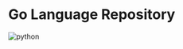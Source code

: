 # Go Language Repository

![python](https://img.shields.io/badge/-GoLang-45b8d8?style=flat-square&logo=go&logoColor=white)
